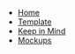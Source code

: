 <!-- _sidebar.md -->

* [Home](/)
* [Template](template.md)
* [Keep in Mind](tareas-projecto.md)
* [Mockups](mockups.md)
